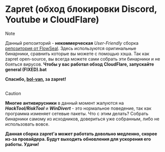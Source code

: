 # Zapret (обход блокировки Discord, Youtube и CloudFlare)

> [!NOTE]  
> Данный репозиторий - **некоммерческая** *User-Friendly* сборка [репозитория от FlowSeal](https://github.com/Flowseal/zapret-discord-youtube). Здесь используются оригинальные бинарники, сравнить которые вы можете с помощью хэша.
> Так как zapret open-source, вы всегда можете сами собрать эти бинарники и не бояться вирусов.
> **Чтобы у вас работал обход CloudFlare, запускайте general (FIXED).bat**
> 
> **Спасибо, [bol-van](https://github.com/bol-van), за zapret!**

##

> [!CAUTION]  
> **Многие антивирусники** в данный момент жалуются на ***HackTool/RiskTool*** и ***WinDivert*** - это нормальное поведение, так как программа изменяет сетевые пакеты. Что с этим делать? Собрать бинарники самому из исходников, довериться уже собранным, либо не использовать вовсе.
> 
> **Данная сборка zapret'a может работать довольно медленно, скорее из-за провайдера. Будут выходить обновления для ускорения его работы. Удачи!**
